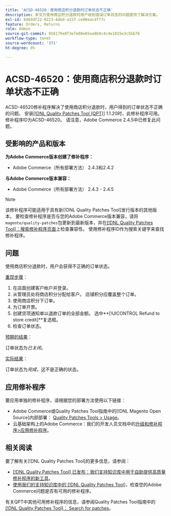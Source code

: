 ```yaml
---
title: 'ACSD-46520：使用商店积分退款时订单状态不正确'
description: 本文为使用商店积分退款时用户收到错误订单状态的问题提供了解决方案。
exl-id: 8464df22-0223-4ded-a15f-ce06eacdf77c
feature: Orders, Returns
role: Admin
source-git-commit: 958179e0f3efe08e65ea8b0c4c4e1015e3c5bb76
workflow-type: tm+mt
source-wordcount: '371'
ht-degree: 0%

---
```


# ACSD-46520：使用商店积分退款时订单状态不正确

ACSD-46520修补程序解决了使用商店积分退款时，用户得到的订单状态不正确的问题。 安装[[!DNL Quality Patches Tool (QPT)]](/help/announcements/adobe-commerce-announcements/magento-quality-patches-released-new-tool-to-self-serve-quality-patches.md) 1.1.20时，此修补程序可用。 修补程序ID为ACSD-46520。 请注意，Adobe Commerce 2.4.5中已修复此问题。

## 受影响的产品和版本

**为Adobe Commerce版本创建了修补程序：**

* Adobe Commerce（所有部署方法） 2.4.3和2.4.2

**与Adobe Commerce版本兼容：**

* Adobe Commerce（所有部署方法） 2.4.3 - 2.4.5

>[!NOTE]
>
>该修补程序可能适用于具有新[!DNL Quality Patches Tool]发行版本的其他版本。 要检查修补程序是否与您的Adobe Commerce版本兼容，请将`magento/quality-patches`包更新到最新版本，并在[[!DNL Quality Patches Tool]：搜索修补程序页面](https://experienceleague.adobe.com/tools/commerce-quality-patches/index.html)上检查兼容性。 使用修补程序ID作为搜索关键字来查找修补程序。

## 问题

使用商店积分退款时，用户会获得不正确的订单状态。

<u>重现步骤</u>：

1. 在店面创建客户帐户并登录。
1. 从管理员处将商店积分分配给客户。 店铺积分应覆盖整个订单。
1. 使用商店积分下订单。
1. 为订单开票。
1. 创建贷项通知单以退款订单的全部金额。
选中**[!UICONTROL Refund to store credit]**&#x200B;复选框。
1. 检查订单状态。

<u>预期的结果</u>：

订单状态为&#x200B;*已关闭*。

<u>实际结果</u>：

订单状态为&#x200B;*完成*，这不是正确的状态。

## 应用修补程序

要应用单独的修补程序，请根据您的部署方法使用以下链接：

* Adobe Commerce或Quality Patches Tool指南中的[!DNL Magento Open Source]内部部署： [Quality Patches Tools > Usage](https://experienceleague.adobe.com/docs/commerce-operations/tools/quality-patches-tool/usage.html)。
* 云基础架构上的Adobe Commerce：我们的开发人员文档中的[升级和修补程序>应用修补程序](https://devdocs.magento.com/cloud/project/project-patch.html)。

## 相关阅读

要了解有关[!DNL Quality Patches Tool]的更多信息，请参阅：

* [[!DNL Quality Patches Tool] 已发布：我们支持知识库中用于自助提供高质量修补程序的新工具](/help/announcements/adobe-commerce-announcements/magento-quality-patches-released-new-tool-to-self-serve-quality-patches.md)。
* [使用我们的支持知识库中的 [!DNL Quality Patches Tool]](https://experienceleague.adobe.com/docs/commerce-knowledge-base/kb/support-tools/patches/check-patch-for-magento-issue-with-magento-quality-patches.html)，检查您的Adobe Commerce问题是否有可用的修补程序。

有关QPT中其他可用修补程序的信息，请参阅Quality Patches Tool指南中的[[!DNL Quality Patches Tool]： Search for patches](https://experienceleague.adobe.com/tools/commerce-quality-patches/index.html)。
